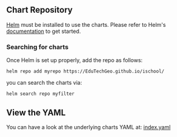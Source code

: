 
## Chart Repository

[Helm](https://helm.sh) must be installed to use the charts.
Please refer to Helm's [documentation](https://helm.sh/docs/) to get started.

### Searching for charts

Once Helm is set up properly, add the repo as follows:

    helm repo add myrepo https://EduTechGeo.github.io/ischool/

you can search the charts via:

    helm search repo myfilter

## View the YAML

You can have a look at the underlying charts YAML at: [index.yaml](index.yaml)
